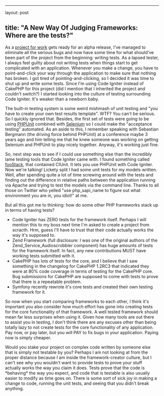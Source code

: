 <hr />

<p>layout: post</p>

<h2>title: "A New Way Of Judging Frameworks:  Where are the tests?"</h2>

<p>
As a <a href="http://sportso.com">project for work</a> gets ready for an alpha release, I've managed to eliminate all the serious bugs and now have some time for what should've been part of the project from the beginning:  writing tests. As a lapsed tester, I always feel guilty about not writing tests when things start to get complicated with an application.  Whenever you make a change, you have to point-and-click your way through the application to make sure that nothing has broken.  I got tired of pointing-and-clicking, so I decided it was time to shut up and write some tests.  Since I'm using Code Igniter instead of CakePHP for this project (did I mention that I inherited the project and couldn't switch?) I started looking into the culture of testing surrounding Code Igniter.  It's weaker than a newborn baby.
</p>

<p>
The built-in testing system is some weird mishmash of unit testing and "you have to create your own test results template".  WTF?  You can't be serious.  So I quickly ignored that.  Besides, the first set of tests were going to be using <a href="http://phpunit.de">PHPUnit</a> combined with <a href="http://selenium.openqa.org/">Selenium</a> so I could make the "acceptance testing" automated.  As an aside to this, I remember speaking with Sebastian Bergmann (the driving force behind PHPUnit) at a conference maybe 3 years ago and him telling me that he knew someone was working on getting Selenium and PHPUnit to play nicely together.  Anyway, it's working just fine.
</p>

<p>
So, next step was to see if I could use something else than the incredibly lame testing tools that Code Igniter came with.  I found something called <a href="/www.foostack.com/foostack/">fooStack</a>, that contained CIUnit.  It lets you use PHPUnit with Code Igniter.  Now we're talking!  Lickety split I had some unit tests for my models written.  Well, after spending quite a lot of time screwing around with the tests and finding out the difference in relative paths between the application running via Apache and trying to test the models via the command line.  Thanks to all those on Twitter who yelled "use php_sapi_name to figure out what environment you are in, you idiot!" at me.
</p>

<p>
But all this got me to thinking:  how do some other PHP frameworks stack up in terms of having tests?
<ul>
<li>Code Igniter has ZERO tests for the framework itself.  Perhaps I will mention this to my boss next time I'm asked to create a project from scracth.  Hrm, guess I'll have to trust that their code actually works the way it's supposed to.</li>
<li>Zend Framework (full disclosure: I was one of the original authors of the Zend_Service_Audioscrobbler component) has huge amounts of tests for the framework itself.  In fact, any new contributions MUST have working tests submitted with it.</li>
<li>CakePHP has lots of tests for the core, and I believe that I saw something in the changelog for CakePHP 1.2RC3 that indicated they were at 80% code coverage in terms of testing for the CakePHP core.  Bug submissions for CakePHP are supposed to come with tests to prove that there is a repeatable problem.</li>
<li>Symfony recently rewrote it's core tests and created their own testing framework for it.</li>
</ul></p>

<p>So now when you start comparing frameworks to each other, I think it's important you also consider how much effort has gone into creating tests for the core functionality of that framework.  A well tested framework should mean far less surprises when using it.  Given how many tools are out there to assist you in testing, I don't think there are any excuses other than being totally lazy to not create tests for the core functionality of any application.  Pay now, or pay later, but you will PAY to fix bugs in your application.  Paying now is simply cheaper.
</p>

<p>
Would you stake your project on complex code written by someone else that is simply not testable by you?  Perhaps I am not looking at from the proper distance because I am inside the framework-creator culture, but I can't see why you wouldn't want to provide tests to prove your stuff actually works the way you claim it does.  Tests prove that the code is *behaving* the way you expect, and code that is testable is also usually easier to modify as time goes on.  There is some sort of sick joy in making a change to code, running the unit tests, and seeing that you didn't break anything. 
</p>
